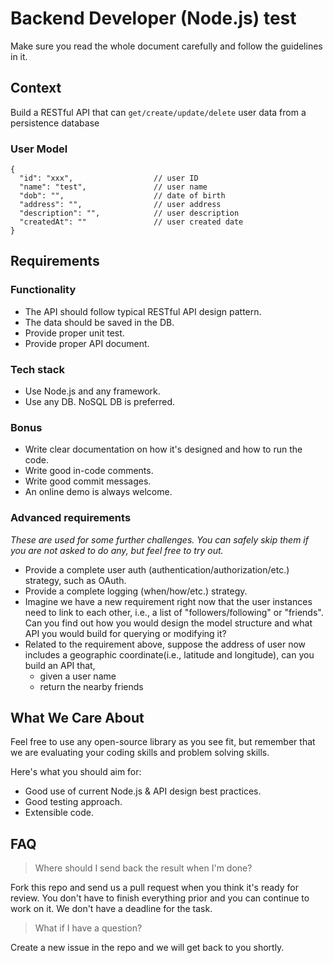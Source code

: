 # Backend Developer (Node.js) test

Make sure you read the whole document carefully and follow the guidelines in it.

## Context

Build a RESTful API that can `get/create/update/delete` user data from a persistence database

### User Model

```
{
  "id": "xxx",                  // user ID 
  "name": "test",               // user name
  "dob": "",                    // date of birth
  "address": "",                // user address
  "description": "",            // user description
  "createdAt": ""               // user created date
}
```

## Requirements

### Functionality

- The API should follow typical RESTful API design pattern.
- The data should be saved in the DB.
- Provide proper unit test.
- Provide proper API document.

### Tech stack

- Use Node.js and any framework.
- Use any DB. NoSQL DB is preferred.

### Bonus

- Write clear documentation on how it's designed and how to run the code.
- Write good in-code comments.
- Write good commit messages.
- An online demo is always welcome.

### Advanced requirements

*These are used for some further challenges. You can safely skip them if you are not asked to do any, but feel free to try out.*

- Provide a complete user auth (authentication/authorization/etc.) strategy, such as OAuth.
- Provide a complete logging (when/how/etc.) strategy.
- Imagine we have a new requirement right now that the user instances need to link to each other, i.e., a list of "followers/following" or "friends". Can you find out how you would design the model structure and what API you would build for querying or modifying it?
- Related to the requirement above, suppose the address of user now includes a geographic coordinate(i.e., latitude and longitude), can you build an API that,
  - given a user name
  - return the nearby friends


## What We Care About

Feel free to use any open-source library as you see fit, but remember that we are evaluating your coding skills and problem solving skills.

Here's what you should aim for:

- Good use of current Node.js & API design best practices.
- Good testing approach.
- Extensible code.

## FAQ

> Where should I send back the result when I'm done?

Fork this repo and send us a pull request when you think it's ready for review. You don't have to finish everything prior and you can continue to work on it. We don't have a deadline for the task.

> What if I have a question?

Create a new issue in the repo and we will get back to you shortly.
